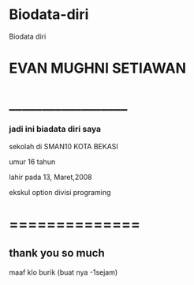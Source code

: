 # Biodata-diri
Biodata diri
<!-- 
Online HTML, CSS and JavaScript editor to run code online.
-->
<!DOCTYPE html>
<html lang="en">

<head>
  <meta charset="UTF-8" />
  <meta name="viewport" content="width=device-width, initial-scale=1.0" />
  <link rel="stylesheet" href="style.css" />
  <title>Browser</title>
</head>

<body>
  <h1>
    EVAN MUGHNI SETIAWAN 
  </h1>
  <h1>
    __________________
    </h1>
  <h3>
    jadi ini biadata diri saya
    </h3>

    
  <p>
  sekolah di SMAN10 KOTA BEKASI

  </p>
  <p>
    umur 16 tahun 
    </p>
  <p>
lahir pada 13, Maret,2008
    </p>
 <p>
   ekskul option divisi programing
  </p>
<h1>
  ==============
  </h1>
  <h2>
    thank you so much 
    </h2>
    
  
<p>
  maaf klo burik (buat nya -1sejam)
</p>
